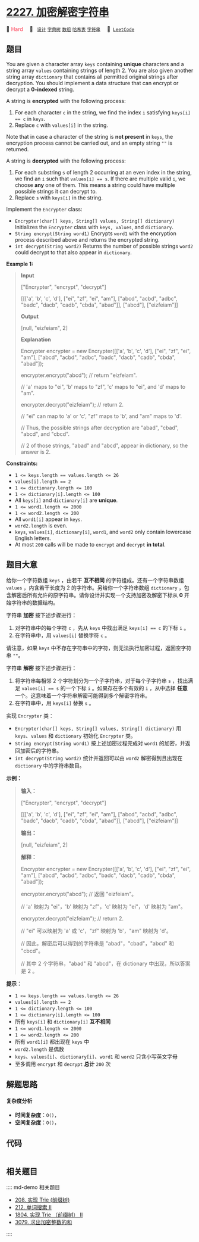 # [2227. 加密解密字符串](https://leetcode.com/problems/encrypt-and-decrypt-strings)

🔴 <font color=#ff334b>Hard</font>&emsp; 🔖&ensp; [`设计`](/leetcode/outline/tag/design.md) [`字典树`](/leetcode/outline/tag/trie.md) [`数组`](/leetcode/outline/tag/array.md) [`哈希表`](/leetcode/outline/tag/hash-table.md) [`字符串`](/leetcode/outline/tag/string.md)&emsp; 🔗&ensp;[`LeetCode`](https://leetcode.com/problems/encrypt-and-decrypt-strings)


## 题目

You are given a character array `keys` containing **unique** characters and a
string array `values` containing strings of length 2. You are also given
another string array `dictionary` that contains all permitted original strings
after decryption. You should implement a data structure that can encrypt or
decrypt a **0-indexed** string.

A string is **encrypted** with the following process:

  1. For each character `c` in the string, we find the index `i` satisfying `keys[i] == c` in `keys`.
  2. Replace `c` with `values[i]` in the string.

Note that in case a character of the string is **not present** in `keys`, the
encryption process cannot be carried out, and an empty string `""` is
returned.

A string is **decrypted** with the following process:

  1. For each substring `s` of length 2 occurring at an even index in the string, we find an `i` such that `values[i] == s`. If there are multiple valid `i`, we choose **any** one of them. This means a string could have multiple possible strings it can decrypt to.
  2. Replace `s` with `keys[i]` in the string.

Implement the `Encrypter` class:

  * `Encrypter(char[] keys, String[] values, String[] dictionary)` Initializes the `Encrypter` class with `keys, values`, and `dictionary`.
  * `String encrypt(String word1)` Encrypts `word1` with the encryption process described above and returns the encrypted string.
  * `int decrypt(String word2)` Returns the number of possible strings `word2` could decrypt to that also appear in `dictionary`.



**Example 1:**

> 
> 
> 
> 
> 
> **Input**
> 
> ["Encrypter", "encrypt", "decrypt"]
> 
> [[['a', 'b', 'c', 'd'], ["ei", "zf", "ei", "am"], ["abcd", "acbd", "adbc", "badc", "dacb", "cadb", "cbda", "abad"]], ["abcd"], ["eizfeiam"]]
> 
> **Output**
> 
> [null, "eizfeiam", 2]
> 
> 
> 
> **Explanation**
> 
> Encrypter encrypter = new Encrypter([['a', 'b', 'c', 'd'], ["ei", "zf", "ei", "am"], ["abcd", "acbd", "adbc", "badc", "dacb", "cadb", "cbda", "abad"]);
> 
> encrypter.encrypt("abcd"); // return "eizfeiam". 
> 
> > 
> > 
> > 
> > 
> > 
> > 
>    // 'a' maps to "ei", 'b' maps to "zf", 'c' maps to "ei", and 'd' maps to "am".
> 
> encrypter.decrypt("eizfeiam"); // return 2. 
> 
> > 
> > 
> > 
> > 
> > 
> > 
> > 
>   // "ei" can map to 'a' or 'c', "zf" maps to 'b', and "am" maps to 'd'. 
> 
> > 
> > 
> > 
> > 
> > 
> > 
> > 
>   // Thus, the possible strings after decryption are "abad", "cbad", "abcd", and "cbcd". 
> 
> > 
> > 
> > 
> > 
> > 
> > 
> > 
>   // 2 of those strings, "abad" and "abcd", appear in dictionary, so the answer is 2.

**Constraints:**

  * `1 <= keys.length == values.length <= 26`
  * `values[i].length == 2`
  * `1 <= dictionary.length <= 100`
  * `1 <= dictionary[i].length <= 100`
  * All `keys[i]` and `dictionary[i]` are **unique**.
  * `1 <= word1.length <= 2000`
  * `1 <= word2.length <= 200`
  * All `word1[i]` appear in `keys`.
  * `word2.length` is even.
  * `keys`, `values[i]`, `dictionary[i]`, `word1`, and `word2` only contain lowercase English letters.
  * At most `200` calls will be made to `encrypt` and `decrypt` **in total**.


## 题目大意

给你一个字符数组 `keys` ，由若干 **互不相同** 的字符组成。还有一个字符串数组 `values` ，内含若干长度为 2
的字符串。另给你一个字符串数组 `dictionary` ，包含解密后所有允许的原字符串。请你设计并实现一个支持加密及解密下标从 **0**
开始字符串的数据结构。

字符串 **加密** 按下述步骤进行：

  1. 对字符串中的每个字符 `c` ，先从 `keys` 中找出满足 `keys[i] == c` 的下标 `i` 。
  2. 在字符串中，用 `values[i]` 替换字符 `c` 。

请注意，如果 `keys` 中不存在字符串中的字符，则无法执行加密过程，返回空字符串 `""`。

字符串 **解密** 按下述步骤进行：

  1. 将字符串每相邻 2 个字符划分为一个子字符串，对于每个子字符串 `s` ，找出满足 `values[i] == s` 的一个下标 `i` 。如果存在多个有效的 `i` ，从中选择 **任意** 一个。这意味着一个字符串解密可能得到多个解密字符串。
  2. 在字符串中，用 `keys[i]` 替换 `s` 。

实现 `Encrypter` 类：

  * `Encrypter(char[] keys, String[] values, String[] dictionary)` 用 `keys`、`values` 和 `dictionary` 初始化 `Encrypter` 类。
  * `String encrypt(String word1)` 按上述加密过程完成对 `word1` 的加密，并返回加密后的字符串。
  * `int decrypt(String word2)` 统计并返回可以由 `word2` 解密得到且出现在 `dictionary` 中的字符串数目。



**示例：**

> 
> 
> 
> 
> 
> **输入：**
> 
> ["Encrypter", "encrypt", "decrypt"]
> 
> [[['a', 'b', 'c', 'd'], ["ei", "zf", "ei", "am"], ["abcd", "acbd", "adbc", "badc", "dacb", "cadb", "cbda", "abad"]], ["abcd"], ["eizfeiam"]]
> 
> **输出：**
> 
> [null, "eizfeiam", 2]
> 
> 
> 
> **解释：**
> 
> Encrypter encrypter = new Encrypter([['a', 'b', 'c', 'd'], ["ei", "zf", "ei", "am"], ["abcd", "acbd", "adbc", "badc", "dacb", "cadb", "cbda", "abad"]);
> 
> encrypter.encrypt("abcd"); // 返回 "eizfeiam"。 
> 
> > 
> > 
> > 
> > 
> > 
> > 
>    // 'a' 映射为 "ei"，'b' 映射为 "zf"，'c' 映射为 "ei"，'d' 映射为 "am"。
> 
> encrypter.decrypt("eizfeiam"); // return 2. 
> 
> > 
> > 
> > 
> > 
> > 
> > 
> > 
>   // "ei" 可以映射为 'a' 或 'c'，"zf" 映射为 'b'，"am" 映射为 'd'。 
> 
> > 
> > 
> > 
> > 
> > 
> > 
> > 
>   // 因此，解密后可以得到的字符串是 "abad"，"cbad"，"abcd" 和 "cbcd"。 
> 
> > 
> > 
> > 
> > 
> > 
> > 
> > 
>   // 其中 2 个字符串，"abad" 和 "abcd"，在 dictionary 中出现，所以答案是 2 。
> 
> 



**提示：**

  * `1 <= keys.length == values.length <= 26`
  * `values[i].length == 2`
  * `1 <= dictionary.length <= 100`
  * `1 <= dictionary[i].length <= 100`
  * 所有 `keys[i]` 和 `dictionary[i]` **互不相同**
  * `1 <= word1.length <= 2000`
  * `1 <= word2.length <= 200`
  * 所有 `word1[i]` 都出现在 `keys` 中
  * `word2.length` 是偶数
  * `keys`、`values[i]`、`dictionary[i]`、`word1` 和 `word2` 只含小写英文字母
  * 至多调用 `encrypt` 和 `decrypt` **总计** `200` 次


## 解题思路

#### 复杂度分析

- **时间复杂度**：`O()`，
- **空间复杂度**：`O()`，

## 代码

```javascript

```

## 相关题目

:::: md-demo 相关题目
- [208. 实现 Trie (前缀树)](./0208.md)
- [212. 单词搜索 II](./0212.md)
- [1804. 实现 Trie （前缀树） II](https://leetcode.com/problems/implement-trie-ii-prefix-tree)
- [3079. 求出加密整数的和](https://leetcode.com/problems/find-the-sum-of-encrypted-integers)

::::
